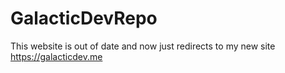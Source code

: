 # GalacticDevRepo
This website is out of date and now just redirects to my new site https://galacticdev.me
